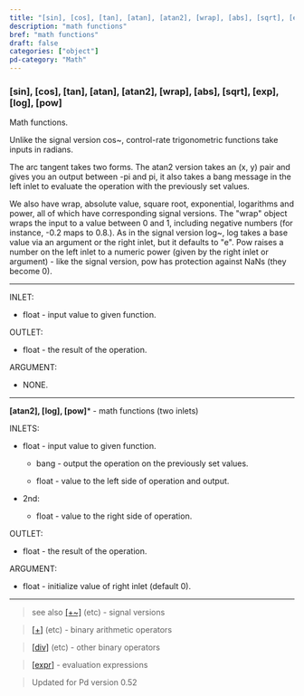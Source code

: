 ```yaml
---
title: "[sin], [cos], [tan], [atan], [atan2], [wrap], [abs], [sqrt], [exp], [log], [pow]"
description: "math functions"
bref: "math functions"
draft: false
categories: ["object"]
pd-category: "Math"
---
```


### [sin], [cos], [tan], [atan], [atan2], [wrap], [abs], [sqrt], [exp], [log], [pow]

Math functions.

Unlike the signal version cos~, control-rate trigonometric functions take inputs in radians.

The arc tangent takes two forms. The atan2 version takes an (x, y) pair and gives you an output between -pi and pi, it also takes a bang message in the left inlet to evaluate the operation with the previously set values.

We also have wrap, absolute value, square root, exponential, logarithms and power, all of which have corresponding signal versions. The "wrap" object wraps the input to a value between 0 and 1, including negative numbers (for instance, -0.2 maps to 0.8.). As in the signal version log~, log takes a base value via an argument or the right inlet, but it defaults to "e". Pow raises a number on the left inlet to a numeric power (given by the right inlet or argument) - like the signal version, pow has protection against NaNs (they become 0).




------------------------
INLET:

- float - input value to given function.

OUTLET:

- float - the result of the operation.

ARGUMENT:

- NONE.

--------------------------

**[atan2], [log], [pow]*** - math functions (two inlets)

INLETS:

- float - input value to given function.

  - bang - output the operation on the previously set values.

  - float - value to the left side of operation and output.

- 2nd:

  - float - value to the right side of operation.

OUTLET:

- float - the result of the operation.

ARGUMENT:

- float - initialize value of right inlet (default 0).

-------------------------

 

> see also [[+~]](../#) (etc) - signal versions

> [[+]](../plus) (etc) - binary arithmetic operators

> [[div]](../div) (etc) - other binary operators

> [[expr]](../expr-family) - evaluation expressions

> Updated for Pd version 0.52
 
